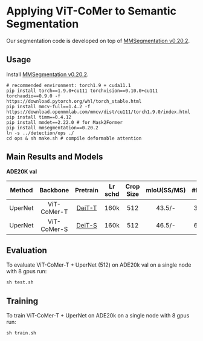# Applying ViT-CoMer to Semantic Segmentation

Our segmentation code is developed on top of [MMSegmentation v0.20.2](https://github.com/open-mmlab/mmsegmentation/tree/v0.20.2).



## Usage

Install [MMSegmentation v0.20.2](https://github.com/open-mmlab/mmsegmentation/tree/v0.20.2).

```
# recommended environment: torch1.9 + cuda11.1
pip install torch==1.9.0+cu111 torchvision==0.10.0+cu111 torchaudio==0.9.0 -f https://download.pytorch.org/whl/torch_stable.html
pip install mmcv-full==1.4.2 -f https://download.openmmlab.com/mmcv/dist/cu111/torch1.9.0/index.html
pip install timm==0.4.12
pip install mmdet==2.22.0 # for Mask2Former
pip install mmsegmentation==0.20.2
ln -s ../detection/ops ./
cd ops & sh make.sh # compile deformable attention
```

## Main Results and Models

**ADE20K val**





| Method  | Backbone   | Pretrain  | Lr schd | Crop Size | mIoU(SS/MS) | #Param  | Config | Ckpt |Log |
|:----------:|:-------------:|:--------------------------------------------------------------------------------------------------------------------------------------------------------------------------------:|:-------:|:------:|:-------:|:--------------------------------------------------------------------------------:|:------------------------------------------------------------------------------------------------------------------------:|:-------------:|:-------------:|
| UperNet | ViT-CoMer-T | [DeiT-T](https://pan.baidu.com/s/1684XaK4dRb8crxb8DRrQ7Q?pwd=fxqa)                                                                                                 | 160k   | 512   | 43.5/-   |     38.7M  | [config](https://pan.baidu.com/s/1KxzkLZu8qXi9wfIe3JF04w?pwd=4gjs)  |[ckpt](https://pan.baidu.com/s/1J_XgJ058PpK8gqz9E0Caig?pwd=k6mf)   |[log](https://pan.baidu.com/s/1qh6xvubnU9Y6bG6UNp22IA?pwd=3p8u)|
| UperNet | ViT-CoMer-S | [DeiT-S](https://pan.baidu.com/s/1HCvcilNKPgCp4gYbsSLQpw?pwd=p4jg)                                                                                                 | 160k   | 512   | 46.5/-   |     61.4M  | [config](https://pan.baidu.com/s/1H3PC01bMQvquRLvd4JHuuA?pwd=kgyy)  |[ckpt](https://pan.baidu.com/s/1CDfKeUzCTs5fB0ggy9wYwg?pwd=puqi)   |[log](https://pan.baidu.com/s/1nci50aHO0ma3YgIzH-z9NQ?pwd=cxdj)|
## Evaluation

To evaluate ViT-CoMer-T + UperNet (512) on ADE20k val on a single node with 8 gpus run:

```shell
sh test.sh
```


## Training

To train ViT-CoMer-T + UperNet on ADE20k on a single node with 8 gpus run:

```shell
sh train.sh
```
